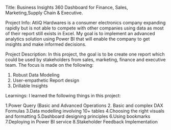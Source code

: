 Title:
Business Insights 360 Dashboard for 
Finance, Sales, Marketing,Supply Chain & Executive.

Project Info:
AtliQ Hardwares is a consumer electronics company
expanding rapidly but is not able to compete with 
other companies using data as most of their report 
still exists in Excel. My goal is to implement an 
advanced analytics solution using Power BI that will 
enable the company to get insights and make informed decisions.

Project Description:
In this project, the goal is to be create one report which could be
used by stakeholders from sales, marketing, finance and executive team.
The focus is made on the following:

1. Robust Data Modeling
2. User-empathetic Report design
3. Drillable Insights

Learnings:
I learned the following things in this project:

1.Power Query (Basic and Advanced Operations
2. Basic and complex DAX Formulas
3.Data modelling involving 10+ tables
4.Choosing the right visuals and formatting
5.Dashboard designing principles
6.Using bookmarks
7.Deploying in Power BI service
8.Stakeholder Feedback Implementation
